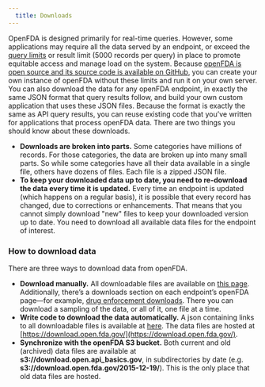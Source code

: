 ```yaml
---
  title: Downloads
---
```

OpenFDA is designed primarily for real-time queries. However, some applications may require all the data served by an endpoint, or exceed the [query limits](#authentication) or result limit (5000 records per query) in place to promote equitable access and manage load on the system.
Because [openFDA is open source and its source code is available on GitHub](http://github.com/FDA/openfda/), you can create your own instance of openFDA without these limits and run it on your own server. You can also download the data for any openFDA endpoint, in exactly the same JSON format that query results follow, and build your own custom application that uses these JSON files. Because the format is exactly the same as API query results, you can reuse existing code that you’ve written for applications that process openFDA data. There are two things you should know about these downloads.
- **Downloads are broken into parts.** Some categories have millions of records. For those categories, the data are broken up into many small parts. So while some categories have all their data available in a single file, others have dozens of files. Each file is a zipped JSON file.
- **To keep your downloaded data up to date, you need to re-download the data every time it is updated.** Every time an endpoint is updated (which happens on a regular basis), it is possible that every record has changed, due to corrections or enhancements. That means that you cannot simply download "new" files to keep your downloaded version up to date. You need to download all available data files for the endpoint of interest.
### How to download data
There are three ways to download data from openFDA.
- **Download manually.** All downloadable files are available on [this page](https://open.fda.gov/downloads/). Additionally, there’s a downloads section on each endpoint’s openFDA page—for example, [drug enforcement downloads](https://open.fda.gov/apis/drug/enforcement/download/). There you can download a sampling of the data, or all of it, one file at a time.
- **Write code to download the data automatically.** A json containing links to all downloadable files is available at [here](https://api.fda.gov/download.json). The data files are hosted at [https://download.open.fda.gov/](https://download.open.fda.gov/).
- **Synchronize with the openFDA S3 bucket.** Both current and old (archived) data files are available at **s3://download.open.api_basics.gov**, in subdirectories by date (e.g. **s3://download.open.fda.gov/2015-12-19/**). This is the only place that old data files are hosted.
